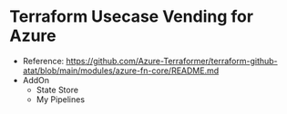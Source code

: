 # Terraform Usecase Vending for Azure

- Reference: <https://github.com/Azure-Terraformer/terraform-github-atat/blob/main/modules/azure-fn-core/README.md>
- AddOn
  - State Store
  - My Pipelines